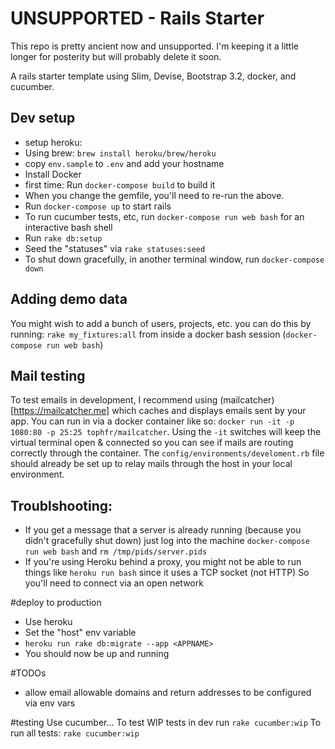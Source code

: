 # UNSUPPORTED - Rails Starter

This repo is pretty ancient now and unsupported. I'm keeping it a little longer for posterity but will probably delete it soon.

A rails starter template using Slim, Devise, Bootstrap 3.2, docker, and cucumber.

## Dev setup
- setup heroku:
- Using brew: `brew install heroku/brew/heroku`
- copy `env.sample` to `.env` and add your hostname
- Install Docker
- first time: Run `docker-compose build` to build it
- When you change the gemfile, you'll need to re-run the above.
- Run `docker-compose up` to start rails
- To run cucumber tests, etc, run `docker-compose run web bash` for an interactive bash shell
- Run `rake db:setup`
- Seed the "statuses" via `rake statuses:seed`
- To shut down gracefully, in another terminal window, run `docker-compose down`

## Adding demo data
You might wish to add a bunch of users, projects, etc. you can do this by running: `rake my_fixtures:all` from inside a docker bash session (`docker-compose run web bash`)

## Mail testing
To test emails in development, I recommend using (mailcatcher)[https://mailcatcher.me] which caches and displays emails sent by your app. You can run in via a docker container like so: `docker run -it -p 1080:80 -p 25:25 tophfr/mailcatcher`. Using the `-it` switches will keep the virtual terminal open & connected so you can see if mails are routing correctly through the container. The `config/environments/develoment.rb` file should already be set up to relay mails through the host in your local environment.

## Troublshooting:
- If you get a message that a server is already running (because you didn't gracefully shut down) just log into the machine `docker-compose run web bash` and `rm /tmp/pids/server.pids`
- If you're using Heroku behind a proxy, you might not be able to run things like `heroku run bash` since it uses a TCP socket (not HTTP) So you'll need to connect via an open network


#deploy to production
- Use heroku
- Set the "host" env variable
- `heroku run rake db:migrate --app <APPNAME>`
- You should now be up and running

#TODOs
- allow email allowable domains and return addresses to be configured via env vars

#testing
Use cucumber...
To test WIP tests in dev run `rake cucumber:wip`
To run all tests: `rake cucumber:wip`
